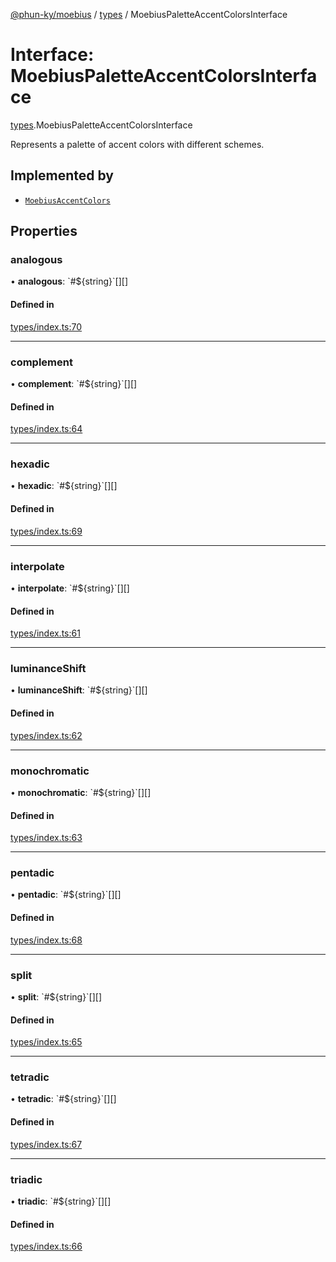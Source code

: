 [@phun-ky/moebius](../README.md) / [types](../modules/types.md) / MoebiusPaletteAccentColorsInterface

# Interface: MoebiusPaletteAccentColorsInterface

[types](../modules/types.md).MoebiusPaletteAccentColorsInterface

Represents a palette of accent colors with different schemes.

## Implemented by

- [`MoebiusAccentColors`](../classes/classes_MoebiusAccentColors.MoebiusAccentColors.md)

## Properties

### analogous

• **analogous**: \`#${string}\`[][]

#### Defined in

[types/index.ts:70](https://github.com/phun-ky/moebius/blob/main/src/types/index.ts#L70)

___

### complement

• **complement**: \`#${string}\`[][]

#### Defined in

[types/index.ts:64](https://github.com/phun-ky/moebius/blob/main/src/types/index.ts#L64)

___

### hexadic

• **hexadic**: \`#${string}\`[][]

#### Defined in

[types/index.ts:69](https://github.com/phun-ky/moebius/blob/main/src/types/index.ts#L69)

___

### interpolate

• **interpolate**: \`#${string}\`[][]

#### Defined in

[types/index.ts:61](https://github.com/phun-ky/moebius/blob/main/src/types/index.ts#L61)

___

### luminanceShift

• **luminanceShift**: \`#${string}\`[][]

#### Defined in

[types/index.ts:62](https://github.com/phun-ky/moebius/blob/main/src/types/index.ts#L62)

___

### monochromatic

• **monochromatic**: \`#${string}\`[][]

#### Defined in

[types/index.ts:63](https://github.com/phun-ky/moebius/blob/main/src/types/index.ts#L63)

___

### pentadic

• **pentadic**: \`#${string}\`[][]

#### Defined in

[types/index.ts:68](https://github.com/phun-ky/moebius/blob/main/src/types/index.ts#L68)

___

### split

• **split**: \`#${string}\`[][]

#### Defined in

[types/index.ts:65](https://github.com/phun-ky/moebius/blob/main/src/types/index.ts#L65)

___

### tetradic

• **tetradic**: \`#${string}\`[][]

#### Defined in

[types/index.ts:67](https://github.com/phun-ky/moebius/blob/main/src/types/index.ts#L67)

___

### triadic

• **triadic**: \`#${string}\`[][]

#### Defined in

[types/index.ts:66](https://github.com/phun-ky/moebius/blob/main/src/types/index.ts#L66)
